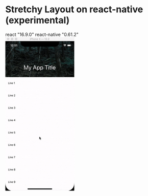 # Stretchy Layout on react-native (experimental)

react "16.9.0"
react-native "0.61.2"
<br />
![stretchy-layout-react-native](https://github.com/lunardidev/stretchy-layout-react-native/blob/master/ezgif.com-optimize.gif)
